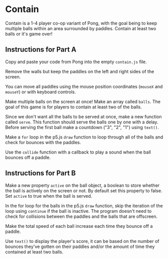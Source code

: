# Contain

Contain is a 1-4 player co-op variant of Pong, with the goal being to keep multiple balls within an area surrounded by paddles. Contain at least two balls or it's game over!

## Instructions for Part A

Copy and paste your code from Pong into the empty `contain.js` file.

Remove the walls but keep the paddles on the left and right sides of the screen.

You can move all paddles using the mouse position coordinates (`mouseX` and `mouseY`) or with keyboard controls.

Make multiple balls on the screen at once! Make an array called `balls`. The goal of this game is for players to contain at least two of the balls.

Since we don't want all the balls to be served at once, make a new function called `serve`. This function should serve the balls one by one with a delay. Before serving the first ball make a countdown ("3", "2", "1") using `text()`.

Make a `for` loop in the p5.js `draw` function to loop through all of the balls and check for bounces with the paddles.

Use the `collide` function with a callback to play a sound when the ball bounces off a paddle.

## Instructions for Part B

Make a new property `active` on the ball object, a boolean to store whether the ball is actively on the screen or not. By default set this property to false. Set `active` to true when the ball is served.

In the for loop for the balls in the p5.js `draw` function, skip the iteration of the loop using `continue` if the ball is inactive. The program doesn't need to check for collisions between the paddles and the balls that are offscreen.

Make the total speed of each ball increase each time they bounce off a paddle.

Use `text()` to display the player's score, it can be based on the number of bounces they've gotten on their paddles and/or the amount of time they contained at least two balls.
